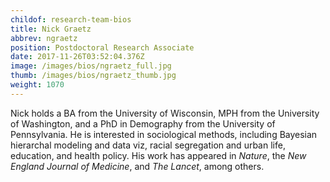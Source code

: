 ```yaml
---
childof: research-team-bios
title: Nick Graetz
abbrev: ngraetz
position: Postdoctoral Research Associate 
date: 2017-11-26T03:52:04.376Z
image: /images/bios/ngraetz_full.jpg
thumb: /images/bios/ngraetz_thumb.jpg
weight: 1070
---
```

Nick holds a BA from the University of Wisconsin, MPH from the University of Washington, and a PhD in Demography from the University of Pennsylvania. He is interested in sociological methods, including Bayesian hierarchal modeling and data viz, racial segregation and urban life, education, and health policy. His work has appeared in _Nature_, the _New England Journal of Medicine_, and _The Lancet_, among others.  